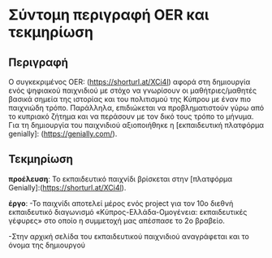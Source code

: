 # Σύντομη περιγραφή OER και τεκμηρίωση

## Περιγραφή
Ο συγκεκριμένος OER: (https://shorturl.at/XCi4l) αφορά στη δημιουργία ενός ψηφιακού παιχνιδιού με στόχο να γνωρίσουν οι μαθήτριες/μαθητές βασικά σημεία της ιστορίας και του πολιτισμού της Κύπρου με έναν πιο παιχνιώδη τρόπο. Παράλληλα, επιδιώκεται να προβληματιστούν γύρω από το κυπριακό ζήτημα και να περάσουν με τον δικό τους τρόπο το μήνυμα. Για τη δημιουργία του παιχνιδιού αξιοποιήθηκε η [εκπαιδευτική πλατφόρμα genially]: (https://genially.com/). 

## Τεκμηρίωση

**προέλευση**: Το εκπαιδευτικό παιχνίδι βρίσκεται στην [πλατφόρμα Genially]:(https://shorturl.at/XCi4l). 

**έργο**: 
-Το παιχνίδι αποτελεί μέρος ενός project για τον 10ο διεθνή εκπαιδευτικό διαγωνισμό «Κύπρος-Ελλάδα-Ομογένεια: εκπαιδευτικές γέφυρες» στο οποίο η συμμετοχή μας απέσπασε το 2ο βραβείο. 

-Στην αρχική σελίδα του εκπαιδευτικού παιχνιδιού αναγράφεται και το όνομα της δημιουργού
